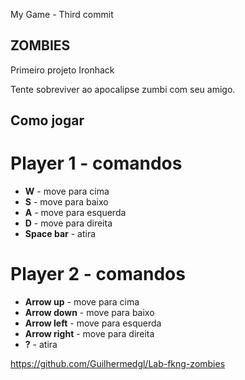 
My Game - Third commit


## ZOMBIES

Primeiro projeto Ironhack

Tente sobreviver ao apocalipse zumbi com seu amigo.

## Como jogar

# Player 1 - comandos

 + **W** - move para cima
 + **S** - move para baixo
 + **A** - move para esquerda
 + **D** - move para direita
 + **Space bar** - atira

# Player 2 - comandos

 + **Arrow up** - move para cima
 + **Arrow down** - move para baixo
 + **Arrow left** - move para esquerda
 + **Arrow right** - move para direita
 + **?** - atira

https://github.com/Guilhermedgl/Lab-fkng-zombies



